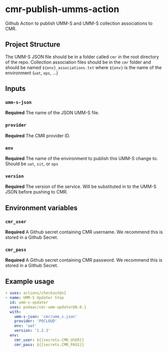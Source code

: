 # cmr-publish-umms-action
Github Action to publish UMM-S and UMM-S collection associations to CMR.

## Project Structure

The UMM-S JSON file should be in a folder called `cmr` in the root 
directory of the repo. Collection association files should be in the 
`cmr` folder and should be named `${env}_associations.txt` where 
`${env}` is the name of the environment (`uat`, `ops`, ...)

## Inputs

### `umm-s-json`

**Required** The name of the JSON UMM-S file.

### `provider`

**Required** The CMR provider ID.

### `env`

**Required** The name of the environment to publish this UMM-S change 
to. Should be `uat`, `sit`, or `ops`

### `version`

**Required** The version of the service. Will be substituted in to the 
UMM-S JSON before pushing to CMR.

## Environment variables

### `cmr_user`

**Required** A Github secret containing CMR username. We recommend this 
is stored in a Github Secret.

### `cmr_pass`

**Required** A Github secret containing CMR password. We recommend this 
is stored in a Github Secret.

## Example usage

```yaml
- uses: actions/checkout@v2
- name: UMM-S Updater Step
  id: umm-s-updater
  uses: podaac/cmr-umm-updater@0.0.1
  with:
    umm-s-json: 'cmr/umm_s.json'
    provider: 'POCLOUD'
    env: 'uat'
    version: '1.2.3'
  env:
    cmr_user: ${{secrets.CMR_USER}}
    cmr_pass: ${{secrets.CMR_PASS}}	
```
